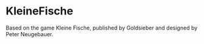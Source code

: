 # KleineFische
Based on the game Kleine Fische, published by Goldsieber and designed by Peter Neugebauer.
